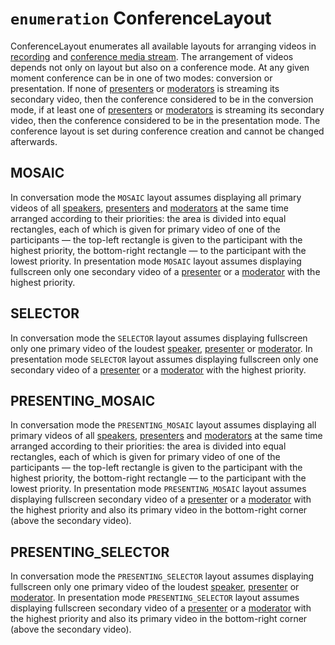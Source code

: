 # `enumeration` ConferenceLayout

ConferenceLayout enumerates all available layouts for arranging videos in
[recording](Conference.md#getrecordingurl) and [conference media stream](Conference.md#getmediastream). The arrangement
of videos depends not only on layout but also on a conference mode. At any given moment conference can be in one of two
modes: conversion or presentation. If none of [presenters](ParticipantRole.md#presenter) or
[moderators](ParticipantRole.md#moderator) is streaming its secondary video, then the conference considered to be in
the conversion mode, if at least one of [presenters](ParticipantRole.md#presenter) or
[moderators](ParticipantRole.md#moderator) is streaming its secondary video, then the conference considered to be in
the presentation mode. The conference layout is set during conference creation and cannot be changed afterwards.

## MOSAIC

In conversation mode the `MOSAIC` layout assumes displaying all primary videos of all
[speakers](ParticipantRole.md#speaker), [presenters](ParticipantRole.md#presenter) and
[moderators](ParticipantRole.md#moderator) at the same time arranged according to their priorities: the area is divided
into equal rectangles, each of which is given for primary video of one of the participants — the top-left rectangle is
given to the participant with the highest priority, the bottom-right rectangle — to the participant with the lowest
priority. In presentation mode `MOSAIC` layout assumes displaying fullscreen only one secondary video of a
[presenter](ParticipantRole.md#presenter) or a [moderator](ParticipantRole.md#moderator) with the highest priority.

## SELECTOR

In conversation mode the `SELECTOR` layout assumes displaying fullscreen only one primary video of the loudest
[speaker](ParticipantRole.md#speaker), [presenter](ParticipantRole.md#presenter) or
[moderator](ParticipantRole.md#moderator). In presentation mode `SELECTOR` layout assumes displaying
fullscreen only one secondary video of a [presenter](ParticipantRole.md#presenter) or a
[moderator](ParticipantRole.md#moderator) with the highest priority.

## PRESENTING_MOSAIC

In conversation mode the `PRESENTING_MOSAIC` layout assumes displaying all primary videos of all
[speakers](ParticipantRole.md#speaker), [presenters](ParticipantRole.md#presenter) and
[moderators](ParticipantRole.md#moderator) at the same time arranged according to their priorities: the area is divided
into equal rectangles, each of which is given for primary video of one of the participants — the top-left rectangle is
given to the participant with the highest priority, the bottom-right rectangle — to the participant with the lowest
priority. In presentation mode `PRESENTING_MOSAIC` layout assumes displaying fullscreen secondary video of a
[presenter](ParticipantRole.md#presenter) or a [moderator](ParticipantRole.md#moderator) with the highest priority and
also its primary video in the bottom-right corner (above the secondary video).

## PRESENTING_SELECTOR

In conversation mode the `PRESENTING_SELECTOR` layout assumes displaying fullscreen only one primary video of the
loudest [speaker](ParticipantRole.md#speaker), [presenter](ParticipantRole.md#presenter) or
[moderator](ParticipantRole.md#moderator). In presentation mode `PRESENTING_SELECTOR` layout assumes displaying
fullscreen secondary video of a [presenter](ParticipantRole.md#presenter) or a
[moderator](ParticipantRole.md#moderator) with the highest priority and also its primary video in the bottom-right
corner (above the secondary video).
